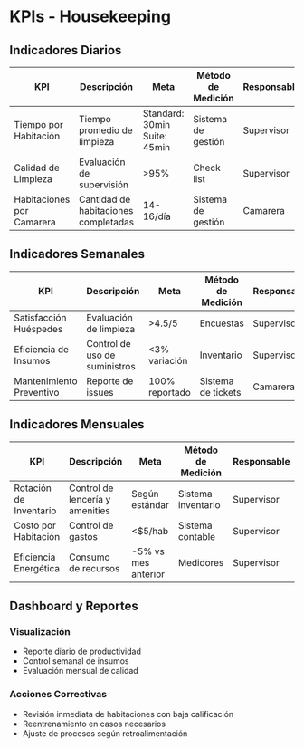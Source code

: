 # KPIs - Housekeeping

## Indicadores Diarios

| KPI | Descripción | Meta | Método de Medición | Responsable |
|-----|-------------|------|-------------------|-------------|
| Tiempo por Habitación | Tiempo promedio de limpieza | Standard: 30min<br>Suite: 45min | Sistema de gestión | Supervisor |
| Calidad de Limpieza | Evaluación de supervisión | >95% | Check list | Supervisor |
| Habitaciones por Camarera | Cantidad de habitaciones completadas | 14-16/día | Sistema de gestión | Camarera |

## Indicadores Semanales

| KPI | Descripción | Meta | Método de Medición | Responsable |
|-----|-------------|------|-------------------|-------------|
| Satisfacción Huéspedes | Evaluación de limpieza | >4.5/5 | Encuestas | Supervisor |
| Eficiencia de Insumos | Control de uso de suministros | <3% variación | Inventario | Supervisor |
| Mantenimiento Preventivo | Reporte de issues | 100% reportado | Sistema de tickets | Camarera |

## Indicadores Mensuales

| KPI | Descripción | Meta | Método de Medición | Responsable |
|-----|-------------|------|-------------------|-------------|
| Rotación de Inventario | Control de lencería y amenities | Según estándar | Sistema inventario | Supervisor |
| Costo por Habitación | Control de gastos | <$5/hab | Sistema contable | Supervisor |
| Eficiencia Energética | Consumo de recursos | -5% vs mes anterior | Medidores | Supervisor |

## Dashboard y Reportes

### Visualización
- Reporte diario de productividad
- Control semanal de insumos
- Evaluación mensual de calidad

### Acciones Correctivas
- Revisión inmediata de habitaciones con baja calificación
- Reentrenamiento en casos necesarios
- Ajuste de procesos según retroalimentación